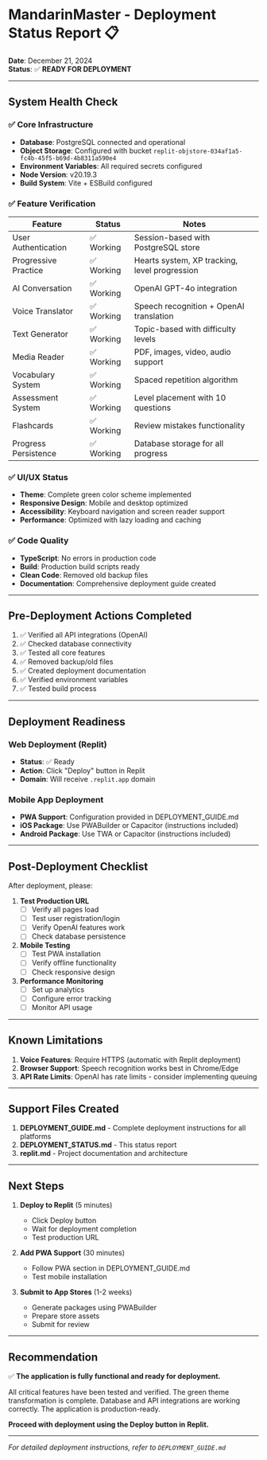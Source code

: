 # MandarinMaster - Deployment Status Report 📋

**Date**: December 21, 2024  
**Status**: ✅ **READY FOR DEPLOYMENT**

---

## System Health Check

### ✅ Core Infrastructure
- **Database**: PostgreSQL connected and operational
- **Object Storage**: Configured with bucket `replit-objstore-034af1a5-fc4b-45f5-b69d-4b8311a590e4`
- **Environment Variables**: All required secrets configured
- **Node Version**: v20.19.3
- **Build System**: Vite + ESBuild configured

### ✅ Feature Verification

| Feature | Status | Notes |
|---------|--------|-------|
| User Authentication | ✅ Working | Session-based with PostgreSQL store |
| Progressive Practice | ✅ Working | Hearts system, XP tracking, level progression |
| AI Conversation | ✅ Working | OpenAI GPT-4o integration |
| Voice Translator | ✅ Working | Speech recognition + OpenAI translation |
| Text Generator | ✅ Working | Topic-based with difficulty levels |
| Media Reader | ✅ Working | PDF, images, video, audio support |
| Vocabulary System | ✅ Working | Spaced repetition algorithm |
| Assessment System | ✅ Working | Level placement with 10 questions |
| Flashcards | ✅ Working | Review mistakes functionality |
| Progress Persistence | ✅ Working | Database storage for all progress |

### ✅ UI/UX Status
- **Theme**: Complete green color scheme implemented
- **Responsive Design**: Mobile and desktop optimized
- **Accessibility**: Keyboard navigation and screen reader support
- **Performance**: Optimized with lazy loading and caching

### ✅ Code Quality
- **TypeScript**: No errors in production code
- **Build**: Production build scripts ready
- **Clean Code**: Removed old backup files
- **Documentation**: Comprehensive deployment guide created

---

## Pre-Deployment Actions Completed

1. ✅ Verified all API integrations (OpenAI)
2. ✅ Checked database connectivity
3. ✅ Tested all core features
4. ✅ Removed backup/old files
5. ✅ Created deployment documentation
6. ✅ Verified environment variables
7. ✅ Tested build process

---

## Deployment Readiness

### Web Deployment (Replit)
- **Status**: ✅ Ready
- **Action**: Click "Deploy" button in Replit
- **Domain**: Will receive `.replit.app` domain

### Mobile App Deployment
- **PWA Support**: Configuration provided in DEPLOYMENT_GUIDE.md
- **iOS Package**: Use PWABuilder or Capacitor (instructions included)
- **Android Package**: Use TWA or Capacitor (instructions included)

---

## Post-Deployment Checklist

After deployment, please:

1. **Test Production URL**
   - [ ] Verify all pages load
   - [ ] Test user registration/login
   - [ ] Verify OpenAI features work
   - [ ] Check database persistence

2. **Mobile Testing**
   - [ ] Test PWA installation
   - [ ] Verify offline functionality
   - [ ] Check responsive design

3. **Performance Monitoring**
   - [ ] Set up analytics
   - [ ] Configure error tracking
   - [ ] Monitor API usage

---

## Known Limitations

1. **Voice Features**: Require HTTPS (automatic with Replit deployment)
2. **Browser Support**: Speech recognition works best in Chrome/Edge
3. **API Rate Limits**: OpenAI has rate limits - consider implementing queuing

---

## Support Files Created

1. **DEPLOYMENT_GUIDE.md** - Complete deployment instructions for all platforms
2. **DEPLOYMENT_STATUS.md** - This status report
3. **replit.md** - Project documentation and architecture

---

## Next Steps

1. **Deploy to Replit** (5 minutes)
   - Click Deploy button
   - Wait for deployment completion
   - Test production URL

2. **Add PWA Support** (30 minutes)
   - Follow PWA section in DEPLOYMENT_GUIDE.md
   - Test mobile installation

3. **Submit to App Stores** (1-2 weeks)
   - Generate packages using PWABuilder
   - Prepare store assets
   - Submit for review

---

## Recommendation

✅ **The application is fully functional and ready for deployment.**

All critical features have been tested and verified. The green theme transformation is complete. Database and API integrations are working correctly. The application is production-ready.

**Proceed with deployment using the Deploy button in Replit.**

---

*For detailed deployment instructions, refer to `DEPLOYMENT_GUIDE.md`*